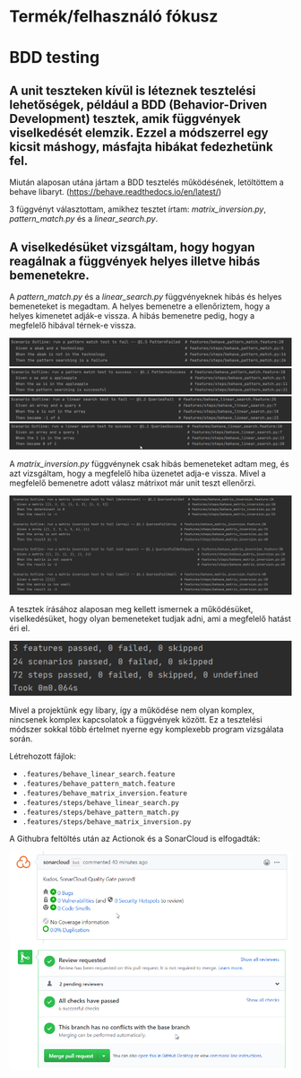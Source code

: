 # Termék/felhasználó fókusz
# BDD testing

## A unit teszteken kívül is léteznek tesztelési lehetőségek, például a BDD (Behavior-Driven Development) tesztek, amik függvények viselkedését elemzik. Ezzel a módszerrel egy kicsit máshogy, másfajta hibákat fedezhetünk fel. 

Miután alaposan utána jártam a BDD tesztelés működésének, letöltöttem a behave libaryt. (https://behave.readthedocs.io/en/latest/)

3 függvényt választottam, amikhez tesztet írtam: _matrix_inversion.py_, _pattern_match.py_ és a _linear_search.py_.

## A viselkedésüket vizsgáltam, hogy hogyan reagálnak a függvények helyes illetve hibás bemenetekre.

A _pattern_match.py_ és a _linear_search.py_ függvényeknek hibás és helyes bemeneteket is megadtam. A helyes bemenetre a ellenőriztem, hogy a helyes kimenetet adják-e vissza. A hibás bemenetre pedig, hogy a megfelelő hibával térnek-e vissza. 

![](./images/bdd_pattern_fail.png)
![](./images/bdd_pattern_success.png)
![](./images/bdd_linear_fail.png)
![](./images/bdd_linear_success.png)

A _matrix_inversion.py_ függvénynek csak hibás bemeneteket adtam meg, és azt vizsgáltam, hogy a megfelelő hiba üzenetet adja-e vissza. Mivel a megfelelő bemenetre adott válasz mátrixot már unit teszt ellenőrzi. 

![](./images/bdd_matrix.png)

A tesztek írásához alaposan meg kellett ismernek a működésüket, viselkedésüket, hogy olyan bemeneteket tudjak adni, ami a megfelelő hatást éri el.

![](./images/bdd_success.png)

Mivel a projektünk egy libary, így a működése nem olyan komplex, nincsenek komplex kapcsolatok a függvények között. Ez a tesztelési módszer sokkal több értelmet nyerne egy komplexebb program vizsgálata során. 

Létrehozott fájlok: 
- `.features/behave_linear_search.feature`
- `.features/behave_pattern_match.feature`
- `.features/behave_matrix_inversion.feature`
- `.features/steps/behave_linear_search.py`
- `.features/steps/behave_pattern_match.py`
- `.features/steps/behave_matrix_inversion.py`

A Githubra feltöltés után az Actionok és a SonarCloud is elfogadták: 

![](./images/bdd_sonar_success.png)
![](./images/bdd_actions_success.png)
